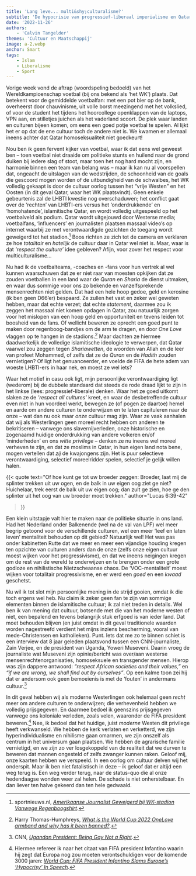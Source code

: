 ```yaml
---
title: 'Lang leve... multi&shy;culturalisme?'
subtitle: 'De hypocrisie van progressief-liberaal imperialisme en Qatar'
date: '2022-11-26'
authors:
    - 'Calvin Tangelder'
themes: 'Cultuur en Maatschappij'
image: a-2.webp
anchor: Smart
tags:
    - Islam
    - Liberalisme
    - Sport
---
```


Vorige week vond de aftrap (woordspeling bedoeld) van het Wereldkampioenschap voetbal (bij ons bekend als ‘het WK’) plaats. Dat betekent voor de gemiddelde voetbalfan: met een pot bier op de bank, overheerst door chauvinisme, uit volle borst meezingend met het volkslied, of voor de student het tijdens het hoorcollege openklappen van de laptops, VPN aan, en stilletjes juichen als het vaderland scoort. De plek waar landen en culturen bijeen komen, om eens een goed potje voetbal te spelen. Al lijkt het er op dat de ene cultuur toch de andere niet is. We kwamen er allemaal ineens achter dat Qatar homoseksualiteit niet goedkeurt!

Nou ben ik geen fervent kijker van voetbal, waar ik dat eens wel geweest ben – toen voetbal niet draaide om politieke stunts en huilend naar de grond duiken bij iedere slag of stoot, maar toen het nog hard mocht zijn, en harmonie binnen een team van belang was – maar ik kan nu al voorspellen dat, ongeacht de uitslagen van de wedstrijden, de schoonheid van de goals die gescoord mogen worden of de uitbundigheid van de schwalbes, het WK volledig gekaapt is door de cultuur oorlog tussen het “vrije Westen” en het Oosten (in dit geval Qatar, waar het WK plaatsvindt). Geen enkele gebeurtenis zal de LHBTI kwestie nog overschaduwen; het conflict gaat over de ‘rechten’ van LHBTI-ers versus het ‘onderdrukkende’ en ‘homohatende’, islamitische Qatar, en wordt volledig uitgespeeld op het voetbalveld als podium. Qatar wordt uitgejouwd door Westerse media; voetbalfans, ‘influencers’ en journalisten plaatsen massaal video’s op internet waarbij ze met verontwaardigde gezichten de toegang wordt geweigerd tot het stadion.[^1] Boos richten ze zich tot de camera en verklaren ze hoe *totalitair* en *hatelijk* de cultuur daar in Qatar wel niet is. Maar, waar is dat *‘respect the culture’* idee gebleven? Afijn, voor zover het respect voor multiculturalisme…

Nu had ik de voetbalteams, -coaches en -fans voor hun vertrek al wel kunnen waarschuwen dat ze er niet raar van moesten opkijken dat ze zouden voetballen in een land waar de *Quran* en *Sharia* de dienst uitmaken, en waar dus sommige voor ons zo bekende en vanzelfsprekende mensenrechten niet gelden. Dat had een hele hoop gedoe, geld en kerosine (ik ben geen D66’er) bespaard. Ze zullen het vast en zeker wel geweten hebben, maar dat echte verzet; dat echte *statement*, daarmee zou ik zeggen het massaal niet komen opdagen in Qatar, zou natuurlijk zorgen voor het mislopen van een hoop geld en opportuniteit en tevens leiden tot boosheid van de fans. Of wellicht beweren ze oprecht een goed punt te maken door regenboog-bandjes om de arm te dragen, en door *One Love* vlaggen op te hangen in de stadions.[^2] Maar dachten ze hiermee daadwerkelijk de volledige islamitische ideologie te verwerpen, dat Qatar vaarwel zou zeggen tegen *Shariawetten*, de woorden van Allah en de leer van profeet Mohammed, of zelfs dat ze de *Quran* en de *Hadith* zouden vernietigen? Of ligt het genuanceerder, en   voelde de FIFA de hete adem van woeste LHBTI-ers in haar nek, en moest ze wel iets?

Waar het motief in casu ook ligt, mijn persoonlijke verontwaardiging ligt (wederom) bij de dubbele standaard dat steeds de rode draad lijkt te zijn in het linkse (lees: progressief-liberale) denken. Waar het ze goed uitkomt slaken ze de *'respect all cultures'* kreet, en waar de desbetreffende cultuur even niet in hun voordeel werkt, bewegen ze (of pogen ze daartoe) hemel en aarde om andere culturen te onderwijzen en te laten capituleren naar de onze – wat dan nu ook maar *onze* cultuur mag zijn. Waar ze vaak aanhalen dat wij als Westerlingen geen moreel recht hebben om anderen te bekritiseren – vanwege ons slavernijverleden, onze historische en zogenaamd huidige onderdrukking van andere volkeren en/of ‘minderheden’ en ons *witte privilege* – denken ze nu ineens wel moreel verheven te zijn, en dat ze moslims in Qatar, in hun eigen land nota bene, mogen vertellen dat *zij* de kwajongens zijn. Het is puur selectieve verontwaardiging, selectief moreelridder spelen, selectief je gelijk willen halen.

{{< quote
	text="Of hoe kunt ge tot uw broeder zeggen: Broeder, laat mij de splinter trekken uit uw ogen, en de balk in uw eigen oog ziet ge niet? Huichelaar, trek eerst de balk uit uw eigen oog; dan zult ge zien, hoe ge den splinter uit het oog van uw broeder moet trekken."
	author="Lucas 6:39-42"
>}}

Een klein uitstapje valt hier te maken naar de politieke situatie in ons land. Had het Nederland onder Balkenende (wel na de val van LPF) wel meer begrip getoond voor de verschillende culturen, wel een meer ‘leef en laten leven’ mentaliteit behouden op dit gebied? Natuurlijk wel! Het was pas onder kabinetten Rutte dat we meer en meer een vijandige houding kregen ten opzichte van culturen anders dan de onze (zelfs onze eigen cultuur moest wijken voor het progressivisme), en dat we ineens neigingen kregen om de rest van de wereld te onderwijzen en te brengen onder een grote godloze en nihilistische Nietzscheaanse chaos. De ‘VOC-mentaliteit’ moest wijken voor totalitair progressivisme, en er werd een *goed* en een *kwaad* geschetst. 

Nu wil ik tot slot mijn persoonlijke mening in de strijd gooien, omdat ik die toch ergens wel heb. Nu claim ik zeker geen fan te zijn van sommige elementen binnen de islamitische cultuur; ik zal niet treden in details. Wel ben ik van mening dat cultuur, botsende met die van het moderne westen of niet, een bepalend en tevens belangrijk stuk erfgoed is van ieder land. Dat moet behouden blijven (en juist omdat in dit geval traditionele waarden worden nagestreefd verdient het mijns inziens bescherming, vooral van mede-Christensen en katholieken). Punt. Iets dat me zo te binnen schiet is een interview dat 8 jaar geleden plaatsvond tussen een CNN-journaliste, Zain Verjee, en de president van Uganda, Yoweri Museveni. Daarin vroeg de journaliste wat Museveni zijn opinie/bericht was over/aan westerse mensenrechtenorganisaties, homoseksuele en transgender mensen. Hierop was zijn dappere antwoord: *“respect African societies and their values,”* en *“if we are wrong, we shall find out by ourselves”*. Op een kalme toon zei hij dat er andersom ook geen bemoeienis is met de ‘fouten’ in andermans cultuur.[^3]

In dit geval hebben wij als moderne Westerlingen ook helemaal geen *recht* meer om andere culturen te onderwijzen; die verhevenheid hebben we volledig prijsgegeven. En daarmee bedoel ik geenszins prijsgegeven vanwege ons koloniale verleden, zoals velen, waaronder de FIFA president beweren.[^4] Nee, ik bedoel dat het huidige, juist *moderne* Westen dit privilege heeft verkwanseld.  We hebben de kerk verlaten en verketterd, we zijn hyperindividualisme en nihilisme gaan omarmen, we zijn onszelf als centrum in het universum gaan plaatsen. We hebben de agrarische familie vernietigd, en we zijn zo ver losgekoppeld van de realiteit dat we durven te beweren dat mannen ongesteld of zelfs zwanger kunnen raken. Geloof mij, onze kaarten hebben we verspeeld. In een oorlog om cultuur delven wij het onderspit. Maar ik ben niet fatalistisch in deze – ik geloof dat er altijd een weg terug is. Een weg verder terug, naar de status-quo die al onze hedendaagse wonden weer zal helen. De schade is niet onherstelbaar. En dan liever ten halve gekeerd dan ten hele gedwaald.


[^1]: sportnieuws.nl, *[Amerikaanse Journalist Geweigerd bij WK-stadion Vanwege Regenboogshirt](https://sportnieuws.nl/voetbal/wk-2022/amerikaanse-journalist-geweigerd-bij-wk-stadion-vanwege-regenboogshirt/)*.
[^2]: Harry Thomas-Humphreys, *[What is the World Cup 2022 OneLove armband and why has it been banned?](https://metro.co.uk/2022/11/23/what-is-the-world-cup-2022-onelove-armband-and-why-has-it-been-banned-17814722/)*.
[^3]: CNN, *[Ugandan President: Being Gay Not a Right](https://edition.cnn.com/videos/world/2014/02/24/uganda-gay-law-yoweri-museveni-full-intv.cnn)*.
[^4]: Hiermee refereer ik naar het citaat van FIFA president Infantino waarin hij zegt dat Europa nog zou moeten verontschuldigen voor de komende 3000 jaren: *[World Cup: FIFA President Infantino Slams Europe’s ‘Hypocrisy’ In Speech](https://www.espn.com/soccer/fifa-world-cup/story/4806508/world-cup-fifa-president-infantino-slams-europe-hypocrisy-in-astonishing-speech)*.
